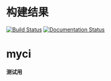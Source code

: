 # 构建结果
[![Build Status](https://travis-ci.org/sighttviewliu/myci.svg?branch=master)](https://travis-ci.org/sighttviewliu/myci)
[![Documentation Status](https://readthedocs.org/projects/myci/badge/?version=latest)](http://myci.readthedocs.io/en/latest/?badge=latest)
# myci
#### 测试用
